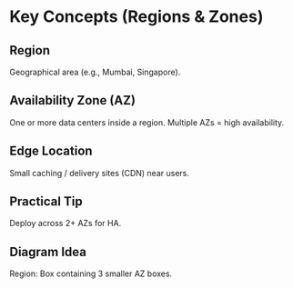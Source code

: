 # Key Concepts (Regions & Zones)

## Region
Geographical area (e.g., Mumbai, Singapore).

## Availability Zone (AZ)
One or more data centers inside a region. Multiple AZs = high availability.

## Edge Location
Small caching / delivery sites (CDN) near users.

## Practical Tip
Deploy across 2+ AZs for HA.

## Diagram Idea
Region: Box containing 3 smaller AZ boxes.
